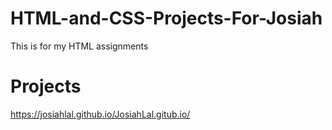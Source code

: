 # HTML-and-CSS-Projects-For-Josiah
This is for my HTML assignments  
# Projects
https://josiahlal.github.io/JosiahLal.gitub.io/

